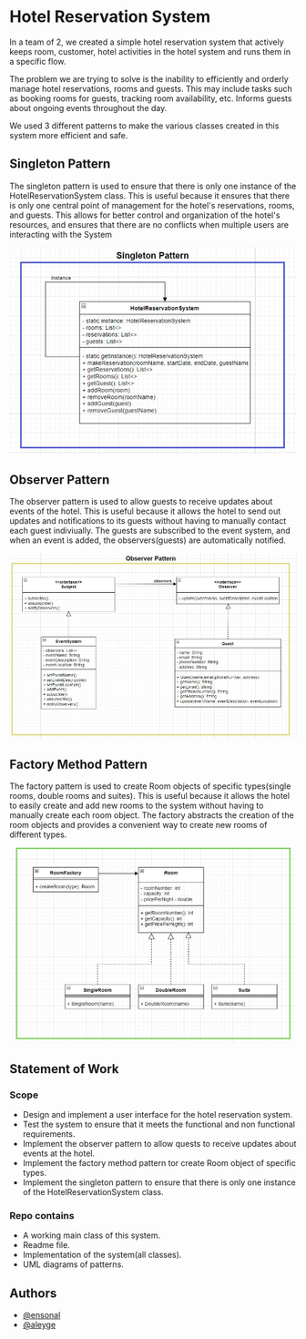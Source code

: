 
# Hotel Reservation System

In a team of 2, we created a simple hotel reservation system that actively keeps room, customer, hotel activities in the hotel system and runs them in a specific flow.

The problem we are trying to solve is the inability to efficiently and orderly manage hotel reservations, rooms and guests. This may include tasks such as booking rooms for guests, tracking room availability, etc. Informs guests about ongoing events throughout the day.

We used 3 different patterns to make the various classes created in this system more efficient and safe.




## Singleton Pattern
The singleton pattern is used to ensure that there is only one instance of the HotelReservationSystem class. This is useful because it ensures that there is only one central point of management for the hotel's reservations, rooms, and guests. This allows for better control and organization of the hotel's resources, and ensures that there are no conflicts when multiple users are interacting with the System

![App Screenshot](https://raw.githubusercontent.com/ensonal/Hotel-Reservation-System/main/UML%20Diagrams/singleton.png)

## Observer Pattern
The observer pattern is used to allow guests to receive updates about events of the hotel. This is useful because it allows the hotel to send out updates and notifications to its guests without having to manually contact each guest indiviually. The guests are subscribed to the event system, and when an event is added, the observers(guests) are automatically notified.

![App Screenshot](https://raw.githubusercontent.com/ensonal/Hotel-Reservation-System/main/UML%20Diagrams/observer.png)

## Factory Method Pattern
The factory pattern is used to create Room objects of specific types(single rooms, double rooms and suites). This is useful because it allows the hotel to easily create and add new rooms to the system without having to manually create each room object. The factory abstracts the creation of the room objects and provides a convenient way to create new rooms of different types.

![App Screenshot](https://raw.githubusercontent.com/ensonal/Hotel-Reservation-System/main/UML%20Diagrams/factory.png)


## Statement of Work
### Scope
- Design and implement a user interface for the hotel reservation system.
- Test the system to ensure that it meets the functional and non functional requirements.
- Implement the observer pattern to allow quests to receive updates about events at the hotel.
- Implement the factory method pattern tor create Room object of specific types.
- Implement the singleton pattern to ensure that there is only one instance of the HotelReservationSystem class.

### Repo contains
- A working main class of this system.
- Readme file.
- Implementation of the system(all classes).
- UML diagrams of patterns.
## Authors

- [@ensonal](https://www.github.com/ensonal)
- [@aleyge](https://github.com/Aleyge)




